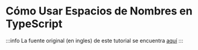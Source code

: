 # Cómo Usar Espacios de Nombres en TypeScript

:::info
La fuente original (en ingles) de este tutorial se encuentra [aquí](https://www.digitalocean.com/community/tutorials/how-to-use-namespaces-in-typescript)
:::
